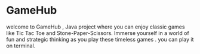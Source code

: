 # GameHub
welcome to GameHub ,  Java project where you can enjoy classic games like Tic Tac Toe and Stone-Paper-Scissors.
Immerse yourself in a world of fun and strategic thinking as you play these timeless games .
you can play it on terminal.
